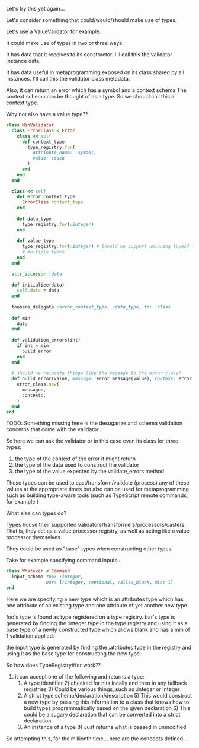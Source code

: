 Let's try this yet again...

Let's consider something that could/would/should make use of types.

Let's use a ValueValidator for example.

It could make use of types in two or three ways.

It has data that it receives to its constructor. I'll call this the validator instance data.

It has data useful in metaprogramming exposed on its class shared by all instances.
I'll call this the validator class metadata.

Also, it can return an error which has a symbol and a context schema
The context schema can be thought of as a type. So we should call this a context type.

Why not also have a value type??

```ruby
class MinValidator
  class ErrorClass < Error
    class << self 
      def context_type
        type_registry.for(
          attribute_name: :symbol,
          value: :duck
        )
      end
    end
  end
  
  class << self
    def error_context_type
      ErrorClass.context_type
    end
    
    def data_type
      type_registry.for(:integer)
    end
    
    def value_type
      type_registry.for(:integer) # Should we support unioning tpyes? Then these could support
      # multiple types
    end
  end
  
  attr_accessor :data 
  
  def initialize(data)
    self.data = data
  end
  
  foobara_delegate :error_context_type, :data_type, to: :class
  
  def min
    data
  end
  
  def validation_errors(int)
    if int < min
      build_error
    end
  end
  
  # should we relocate things like the message to the error class?
  def build_error(value, message: error_message(value), context: error_context(value))
    error_class.new(
      message:,
      context:,
    )
  end
end
```

TODO: Something missing here is the desugarize and schema validation concerns that come with the validator...

So here we can ask the validator or in this case even its class for three types:

1) the type of the context of the error it might return
2) the type of the data used to construct the validator
3) the type of the value expected by the validate_errors method

These types can be used to cast/transform/validate (process) any of these values at the
appropriate times but also can be used for metaprogramming such as building type-aware tools
(such as TypeScript remote commands, for example.)

What else can types do?

Types house their supported validators/transformers/processors/casters. That is, they act as a value processor registry, 
as well as acting like a value processor themselves.

They could be used as "base" types when constructing other types.

Take for example specifying command inputs...

```ruby
class Whatever < Command
  input_schema foo: :integer,
               bar: [:integer, :optional, :allow_blank, min: 1]
end
```

Here we are specifying a new type which is an attributes type which has
one attribute of an existing type and one attribute of yet another new type.

foo's type is found as type registered on a type registry.
bar's type is generated by finding the :integer type in the type registry and using
it as a base type of a newly constructed type which allows blank and has a min
of 1 validation applied.

the input type is generated by finding the :attributes type in the registry and
using it as the base type for constructing the new type.

So how does TypeRegistry#for work??

1) it can accept one of the following and returns a type:
   1) A type identifier
      2) checked for hits locally and then in any fallback registries
      3) Could be various things, such as :integer or Integer
   4) A strict type schema/declaration/description
      5) This would construct a new type by passing this information to a class
         that knows how to build types programmatically based on the given declaration
      6) This could be a sugary declaration that can be converted into a strict declaration
   7) An instance of a type
      8) Just returns what is passed in unmodified

So attempting this, for the millionth time... here are the concepts defined...
